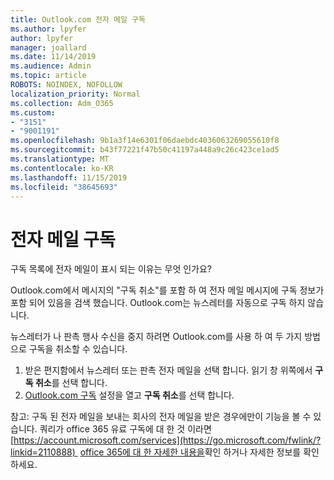 ```yaml
---
title: Outlook.com 전자 메일 구독
ms.author: lpyfer
author: lpyfer
manager: joallard
ms.date: 11/14/2019
ms.audience: Admin
ms.topic: article
ROBOTS: NOINDEX, NOFOLLOW
localization_priority: Normal
ms.collection: Adm_O365
ms.custom:
- "3151"
- "9001191"
ms.openlocfilehash: 9b1a3f14e6301f06daebdc4036063269055610f8
ms.sourcegitcommit: b43f77221f47b50c41197a448a9c26c423ce1ad5
ms.translationtype: MT
ms.contentlocale: ko-KR
ms.lasthandoff: 11/15/2019
ms.locfileid: "38645693"
---
```

# <a name="email-subscriptions"></a>전자 메일 구독

구독 목록에 전자 메일이 표시 되는 이유는 무엇 인가요?

Outlook.com에서 메시지의 "구독 취소"를 포함 하 여 전자 메일 메시지에 구독 정보가 포함 되어 있음을 검색 했습니다. Outlook.com는 뉴스레터를 자동으로 구독 하지 않습니다.

뉴스레터가 나 판촉 행사 수신을 중지 하려면 Outlook.com를 사용 하 여 두 가지 방법으로 구독을 취소할 수 있습니다.
1. 받은 편지함에서 뉴스레터 또는 판촉 전자 메일을 선택 합니다. 읽기 창 위쪽에서 **구독 취소**를 선택 합니다.
2. [Outlook.com 구독](https://go.microsoft.com/fwlink/?linkid=2110887) 설정을 열고 **구독 취소**를 선택 합니다.

참고: 구독 된 전자 메일을 보내는 회사의 전자 메일을 받은 경우에만이 기능을 볼 수 있습니다.
쿼리가 office 365 유료 구독에 대 한 것 이라면[https://account.microsoft.com/services](https://go.microsoft.com/fwlink/?linkid=2110888)  [office 365에 대 한 자세한 내용을](https://products.office.com/compare-all-microsoft-office-products?tab=1&WT.mc_id=PROD_OL-Web_Support_O365NewValue_Upgrade)확인 하거나 자세한 정보를 확인 하세요.
  